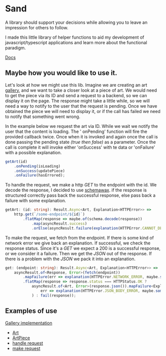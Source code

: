 # Sand

A library should support your decisions while allowing you to leave an impression for others to follow.

I made this little library of helper functions to aid my development of javascript/typescript applications and learn
more about the functional paradigm.

[Docs](https://ryandur.github.io/sand/modules.html)

## Maybe how you would like to use it.

Let's look at how we might use this lib. Imagine we are creating an
art [gallery](https://peaceful-heyrovsky-96583c.netlify.app/gallery?page=1&size=8&tab=aic), and we want to take a closer
look at a piece of art. We would need to get the piece via its ID and send a request to a backend, so we can display it
on the page. The response might take a little while, so we will need a way to notify to the user that the request is
pending. Once we have obtained the piece we will need to display it, or if the call has failed we need to notify that
something went wrong.

In the example below we request the art via ID. While we wait we notify the user that the content is loading. The '
onPending' function will fire the provided callback twice. Once when it is invoked and again once the call is done
passing the pending state *(true then false)* as a parameter. Once the call is complete it will invoke either
'onSuccess' with te data or 'onFailure' with a possible explanation.

```typescript
getArt(id)
    .onPending(isLoading)
    .onSuccess(updatePiece)
    .onFailure(hasErrored);
```

To handle the request, we make a http *GET* to the endpoint with the id. We decode the response, I decided to
use [schemawax](https://www.npmjs.com/package/schemawax). if the response is structured correctly pass back the
successful response, else pass back a failure with some explanation.

```typescript
getArt: (id: string): Result.Async<Art, Explanation<HTTPError>> =>
    http.get(`/some-endpoint/${id}`)
        .flatMap(response => maybe.of(schema.decode(response))
            .map(asyncResult.success)
            .orElse(asyncResult.failure(explanation(HTTPError.CANNOT_DECODE))))
```

To make the request, we fetch from the endpoint. If there is some kind of network error we give back an explanation. If
successful, we check the response status. Since it's a *GET* we expect a 200 is a successful response, or we consider it
a failure. Then we get the *JSON* out of the response. If there is a problem with the *JSON* we pack it into an explanation.

```typescript
get: (endpoint: string): Result.Async<Art, Explanation<HTTPError>> =>
    asyncResult.of<Response, Error>(fetch(endpoint))
        .mapFailure(err => explanation(HTTPError.NETWORK_ERROR, maybe.some(err)))
        .flatMap(response => response.status === HTTPStatus.OK ?
            asyncResult.of<Art, Error>(response.json()).mapFailure<Explanation<HTTPError>>(
                err => explanation(HTTPError.JSON_BODY_ERROR, maybe.some(err))
            ) : fail(response));
```

## Examples of use

[Gallery implementation](https://github.com/RyanDur/ChosenPicachu/tree/main/src/lib/components/Gallery)

* [Art](https://github.com/RyanDur/ChosenPicachu/blob/main/src/lib/components/Gallery/Art/index.tsx#L19)
* [ArtPiece](https://github.com/RyanDur/ChosenPicachu/blob/main/src/lib/components/Gallery/ArtPiece/index.tsx#L19)
* [handle request](https://github.com/RyanDur/ChosenPicachu/blob/main/src/data/artGallery/index.ts#L11)
* [make request](https://github.com/RyanDur/ChosenPicachu/blob/main/src/data/http.ts#L24)